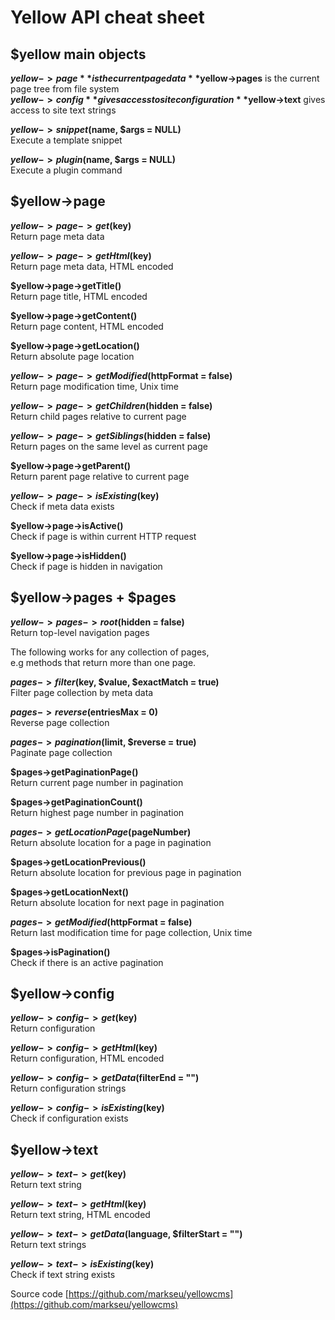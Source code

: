 Yellow API cheat sheet
======================

$yellow main objects
--------------------
**$yellow->page** is the current page data  
**$yellow->pages** is the current page tree from file system  
**$yellow->config** gives access to site configuration  
**$yellow->text** gives access to site text strings  

**$yellow->snippet($name, $args = NULL)**  
Execute a template snippet

**$yellow->plugin($name, $args = NULL)**  
Execute a plugin command

$yellow->page
-------------
**$yellow->page->get($key)**  
Return page meta data

**$yellow->page->getHtml($key)**  
Return page meta data, HTML encoded

**$yellow->page->getTitle()**  
Return page title, HTML encoded

**$yellow->page->getContent()**  
Return page content, HTML encoded

**$yellow->page->getLocation()**  
Return absolute page location

**$yellow->page->getModified($httpFormat = false)**  
Return page modification time, Unix time

**$yellow->page->getChildren($hidden = false)**  
Return child pages relative to current page

**$yellow->page->getSiblings($hidden = false)**  
Return pages on the same level as current page

**$yellow->page->getParent()**  
Return parent page relative to current page

**$yellow->page->isExisting($key)**  
Check if meta data exists

**$yellow->page->isActive()**  
Check if page is within current HTTP request

**$yellow->page->isHidden()**  
Check if page is hidden in navigation

$yellow->pages + $pages
-----------------------
**$yellow->pages->root($hidden = false)**  
Return top-level navigation pages

The following works for any collection of pages,  
e.g methods that return more than one page. 

**$pages->filter($key, $value, $exactMatch = true)**  
Filter page collection by meta data

**$pages->reverse($entriesMax = 0)**  
Reverse page collection

**$pages->pagination($limit, $reverse = true)**  
Paginate page collection

**$pages->getPaginationPage()**  
Return current page number in pagination

**$pages->getPaginationCount()**  
Return highest page number in pagination

**$pages->getLocationPage($pageNumber)**  
Return absolute location for a page in pagination

**$pages->getLocationPrevious()**  
Return absolute location for previous page in pagination

**$pages->getLocationNext()**  
Return absolute location for next page in pagination

**$pages->getModified($httpFormat = false)**  
Return last modification time for page collection, Unix time

**$pages->isPagination()**  
Check if there is an active pagination

$yellow->config
---------------
**$yellow->config->get($key)**  
Return configuration

**$yellow->config->getHtml($key)**  
Return configuration, HTML encoded

**$yellow->config->getData($filterEnd = "")**  
Return configuration strings

**$yellow->config->isExisting($key)**  
Check if configuration exists

$yellow->text
-------------
**$yellow->text->get($key)**  
Return text string

**$yellow->text->getHtml($key)**  
Return text string, HTML encoded

**$yellow->text->getData($language, $filterStart = "")**  
Return text strings

**$yellow->text->isExisting($key)**  
Check if text string exists

Source code [https://github.com/markseu/yellowcms](https://github.com/markseu/yellowcms)

